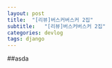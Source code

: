 ```yaml
---
layout: post
title:  "[리뷰]버스커버스커 2집"
subtitle:   "[리뷰]버스커버스커 2집"
categories: devlog
tags: django
---
```

##asda